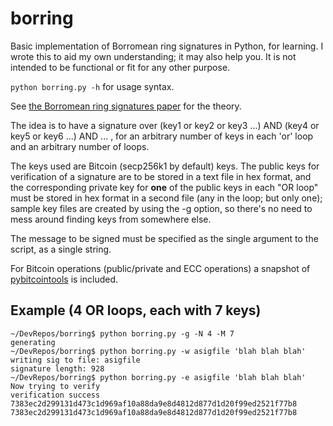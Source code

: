 # borring
Basic implementation of Borromean ring signatures in Python, for learning. I wrote this to aid my own understanding; it may also help you. It is not intended to be functional or fit for any other purpose.

`python borring.py -h` for usage syntax.

See [the Borromean ring signatures paper](https://github.com/Blockstream/borromean_paper/raw/master/borromean_draft_0.01_34241bb.pdf) for the theory.

The idea is to have a signature over (key1 or key2 or key3 ...) AND (key4 or key5 or key6 ...) AND ... , for an arbitrary number of keys in each 'or' loop and an arbitrary number of loops.

The keys used are Bitcoin (secp256k1 by default) keys. The public keys for verification of a signature are to be stored in a text file in hex format, and the corresponding private key for **one** of the public keys in each "OR loop" must be stored in hex format in a second file (any in the loop; but only one); sample key files are created by using the -g option, so there's no need to mess around finding keys from somewhere else.

The message to be signed must be specified as the single argument to the script, as a single string.

For Bitcoin operations (public/private and ECC operations) a snapshot of [pybitcointools](https://github.com/vbuterin/pybitcointools) is included.


## Example (4 OR loops, each with 7 keys)

````
~/DevRepos/borring$ python borring.py -g -N 4 -M 7
generating
~/DevRepos/borring$ python borring.py -w asigfile 'blah blah blah'
writing sig to file: asigfile
signature length: 928
~/DevRepos/borring$ python borring.py -e asigfile 'blah blah blah'
Now trying to verify
verification success
7383ec2d299131d473c1d969af10a88da9e8d4812d877d1d20f99ed2521f77b8
7383ec2d299131d473c1d969af10a88da9e8d4812d877d1d20f99ed2521f77b8
````
